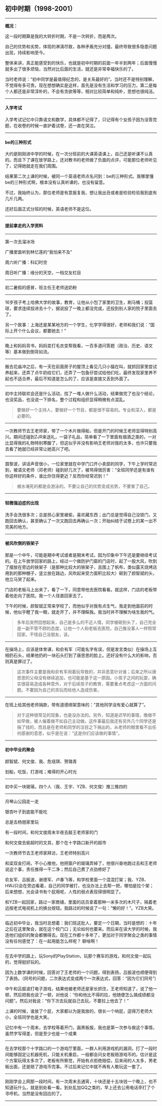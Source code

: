 ## 初中时期（1998-2001）

---

**概况：**

这一段时期算是我的大转折时期，不是一次转折，而是两次。

自己的优势和劣势，体现的淋漓尽致，各种矛盾充分对撞，最终导致很多隐患问题出现，持续影响至今。

整体来讲，真正能感受到的快乐，也就是初中时期的前面一年半到两年；后面慢慢就多出了很多烦恼，当然对比后面的生活，就还是非常幸福快乐的了。

当时老师说：“初中同学是最值得纪念的，是关系最好的”。当时还不是特别理解，不觉得有多可贵。现在想想确实是这样，首先是没有生活和学习的压力，第二是每个人都还是非常淳朴的，不会有贪欲等等，相对比较简单和纯朴，思想也很纯洁。

---

#### 入学考试

入学考试记忆中只靠语文和数学，具体都不记得了，只记得有个女孩子因为没答完题，在收卷的时候一直护着试卷，还一直在哭泣。

---

#### be的三种形式

大约是刚刚进中学的时候，在一次分班前的大课英语课上，自己还是听课不认真的。而且下了课在放学路上，还对教书的老师做了负面的点评，可能那位老师听见了，记得她就走在我们周围。

结果第二次上课的时候，被同一个英语老师点名问到：be的三种形式。我哪里懂be的三种形式啊，根本没有认真听课的，也没有留意。

不过，我始终认为，那位老师是有意报复我，想让我出丑或者是检验检验我到底有几斤几两。

还好后面正式分班的时候，英语老师不是这位。

---

#### 提前拿走的入学资料

---

第一次去溜冰场

广播里面听到林忆莲的“我怕来不及”

周六听广播：科幻时空

周日听广播：缘分的天空，一档交友栏目

---

初二暑假的感冒，班主任王老师送奶粉

---

16岁孩子考上哈佛大学的故事，教育，让他从小包了家里的卫生，刷马桶；投篮球，要求连续投进去十个，据说投了一晚上都没完成，还投到别人家的院子里面去了。

另一个故事：上海还是某某地方的一个学生，化学学得很好，老师和我们说：“国际上开个什么会议，都要她去！”

---

晚上和妈妈背书，妈妈变打毛衣变帮我看，一百多道问答题（政治、历史、语文等）基本做到倒背如流。

---

搬去花庙冲之后，有一天在前面房子的屋顶上看见几只小猫在叫，就抓回家里尝试养起来，还弄了点牛奶给它们，还弄了一包鱼仔尝试给他们吃，最终发现家里养不起也不适合养，最后不知道是怎么的了，应该是直接又丢到外面了。

---

初中主持联欢会还是什么活动，找了一堆人做什么活动，结果做完了也没个结论，也没奖品，也没说一下排名，整个过程和组织显得稍微有点混乱。

> 要做好一个主持人，要做好一个节目，都是很不容易的。专业和深入，都是必要的。

---

一次教师节去王老师家，带了一个木片做得船，但是开门的时候王老师显得特别高兴。期间还碰到ZJR来送礼，一袋子礼品，简单看了一下里面有烟酒之类的，一对比显得我的礼物特别寒酸了，但这似乎并没有影响王老师对我的太多，也许只要我去看了她就已经非常让她高兴了吧。

---

聂黎波，讲话声音很小，一位家里就在中学门口开小卖部的同学，下午上学时常迟到，被语文老师（邓老师）碰到好几次了，被骂得很厉害：“全班同学还是有谁有你这样好的条件，谁比你住得更近？反而你经常迟到！”

> 被水淹死的都是会游泳的。不要让自己的优势变成劣势，不要害了自己。

---

#### 轻微强迫症的出现

洗手会洗很多次；总是担心家里被偷，喜欢藏东西；出门总是觉得自己没锁门，又跑回去确认，甚至确认了一次又跑回去再确认一次；开始纠结于试卷上的某一出不完美的地方。

---

#### 被风吹倒的铁架子

那是一个中午，可能是期中考试或者是期末考试，因为印象中下午还是要继续考试的。在上午放学回家的路上，经过一个做防护门窗的门店时，起了一股大风，吹到了摆放在旁边的铁架子（是那种比较大的铁架子，且围上了帆布，类似露天烧烤店用到的那种棚子，竖立放在路边，风吹起来受力面积比较大）砸到了颜智斌的头，他立马哭了起来。

门店的老板马上出来了，看了一下，同意带他去医院看看。就这样，门店的老板带着他走向了医院。我一个人径直回家去了。

下午的时候，颜智斌正常来学校了，而他似乎对我有点生气，我走到他面前的时候，他似乎瞪了我一眼，就走开了，并不理睬我。我当时并不理解为啥生我的气。

> 多年后突然回想起来，自己是多么的不近人情，同学被砸到头了，自己完全是一副不管不顾的态度，让他一个人和老板去医院，自己像没事人一样照常回家。不怪自己没朋友，该。

---

在操场上，应该是体育课，和俞有军（可能名字有误，但是发言类似）在操场上互相扔石头，结果他扔的一块石头打到了唐思思的脸上。还好没有什么大的影响，否则真是罪过了。

> 这次事件主要是我和俞有军闹着玩导致的，并非恶意针对谁；后来之所以唐思思的父母没有继续追加，也可能是基于这一原因。小孩子之间的玩耍，确实很容易造成各种意外，对于后续孩子的教育，需要重点考虑这一方面的问题。不要因为自己的贪玩而给他人造成伤害。

---

在班上给其他老师捐款，带有道德绑架意味的：“其他同学没有爱心就算了”。

> 对于这种很常见的现象，也是没办法的。另外，知道是迟早的事情，晚做不如早做，被人催着做不如自己主动做。这件事最后我还有另外几个同学还是捐了钱的，而且是在老师和同学的注目之下捐出的，从老师的眼里看不出任何感谢的意思，似乎是在说：“这是你们应该做的事情”。

---

#### 初中毕业的聚会

颜智斌、何文俊、我、危瑶琪、贺璐青

划船，吃饭，打游戏；难得的开心时光

---

初中买一块玻璃，四个人（我、王宇、YZB、何文俊）推三推四的

---

月琴山公园走一走

银杏叶子到底能不能吃

总是去杨翘家里玩

有一段时间，和何文俊周末半夜去敲王老师家的门

和何文俊去偷超时的文具，那个在十字路口新开的超市

一次教师节去王老师家拜访，王老师特别高兴

和梁双金打闹，不小心推他，他把窗户的玻璃弄掉了，他很兴奋地跑过去和王老师说这个事，责任推得一干二净；然后自己费了点劲修好了

俞友军、吕振波、谢德军、卢春飞等，和学校里面一个混混打架；我、YZB、HWJ只会在旁边看着，自己的同学被打，也没办法上去帮一把，哪怕是拉个架；后来想想，光会读书有个屁用呢，人性的弱点表现得很明显了。

和YZB一起回家，路过一家商铺，里面的店员拿着那种一米多次的木尺子，隔着老远按老式电视机上的换台按钮。我路过的时候说了一句：“懒的好！”。YZB大笑。

---

临近初中毕业，我当时总想着：我们班这批人，要定一个日期，当时是想的：十年之后在这里聚会，就在这个校门口；无论如何也要来。而后来在读大学的时候，我连他们组织的聚会都懒得去。现在工作都十多年了，更加对于同学聚会之类的事情没有任何感觉了：在一起用能怎么样呢？ 聊啥啊！

---

在去中学的路上，玩Sony的PlayStation，玩那个赛车的游戏，和何文俊一起玩的，觉得挺好玩的。

因为上数学课的时候，回答对了王老师的一个问题，得到表扬，吕振波也顺便得到了表扬。（同号的问题，二次表达式变成两个一次表达式，回答：“因为它们同号”）

中午和吕振波打电子游戏，结果他被老师还是家长抓住，王老师知道了，说了他一顿，然后把我也说了一顿，对他说：“你和他比不得的拉，他随便怎么搞成绩都没问题”。然后对我说：“你下次去玩就自己去玩，不要拉上他去了！”

上课的时候，谁放了个屁，大家都以为是我放的，很长一个响屁，逗得万老师大小，全班同学也是大笑。

记忆中有一个周末，去学校等着开门，画黑板报，我也是第一次参与做这个事情，虽然字写得差，但是至少也是一个成果

---

在去学校那个十字路口的一个游戏厅里面，一群人利用游戏机的漏洞，打了一段时间能够固定让机器死机，只能关机重启，一般都会问女老板赔游戏币的。估计是这个方案玩得太多次了，老板有所察觉，开始有点拒绝赔偿，后来闹的人太多，男老板出面，还是赔了游戏币完事。不过后来记忆中就不再有人敢玩这一套了。

---

刚刚学会上网那一段时间，有一次周末去通宵，十块还是十五块钱一个晚上，也不知道玩什么，就是到处看一看。到处乱加QQ之类的，早上还去公用电话亭打了个寻呼机，当然是没有回应的了。

---

